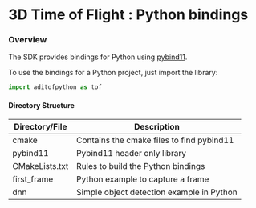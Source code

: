 # 3D Time of Flight : Python bindings

### Overview
The SDK provides bindings for Python using [pybind11](https://github.com/pybind/pybind11). 

To use the bindings for a Python project, just import the library:
```python
import aditofpython as tof
```

#### Directory Structure

| Directory/File | Description |
| --------- | ----------- |
| cmake | Contains the cmake files to find pybind11 |
| pybind11 | Pybind11 header only library |
| CMakeLists.txt | Rules to build the Python bindings |
| first_frame | Python example to capture a frame |
| dnn | Simple object detection example in Python |
